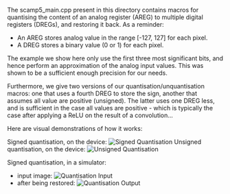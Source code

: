 The scamp5_main.cpp present in this directory contains macros for quantising the content of an analog register (AREG) to multiple digital registers (DREGs), and restoring it back. As a reminder:
 * An AREG stores analog value in the range [-127, 127] for each pixel.
 * A DREG stores a binary value (0 or 1) for each pixel.

The example we show here only use the first three most significant bits, and hence  perform an approximation of the analog input values. This was shown to be a sufficient enough precision for our needs.

Furthermore, we give two versions of our quantisation/unquantisation macros: one that uses a fourth DREG to store the sign, another that assumes all value are positive (unsigned). The latter uses one DREG less, and is sufficient in the case all values are positive - which is typically the case after applying a ReLU on the result of a convolution...


Here are visual demonstrations of how it works:

Signed quantisation, on the device: ![Signed Quantisation](https://gitlab.doc.ic.ac.uk/bag1418/cnns-on-fpsps/blob/assets/assets/Capture_signed_quantisation.PNG?raw=true)
Unsigned quantisation, on the device: ![Unsigned Quantisation](https://gitlab.doc.ic.ac.uk/bag1418/cnns-on-fpsps/blob/assets/assets/Capture_unsigned_quantisation.PNG?raw=true)

Signed quantisation, in a simulator: 
 * input image: ![Quantisation Input](https://gitlab.doc.ic.ac.uk/bag1418/cnns-on-fpsps/blob/assets/assets/quantisation_-_simulator_input.png?raw=true)
 * after being restored: ![Quantisation Output](https://gitlab.doc.ic.ac.uk/bag1418/cnns-on-fpsps/blob/assets/assets/quantisation_-_simulator_output.png?raw=true)